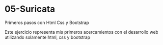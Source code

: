 # 05-Suricata
Primeros pasos con Html Css y Bootstrap

Este ejercicio representa mis primeros acercamientos con el desarrollo web
utilizando solamente html, css y bootstrap 
